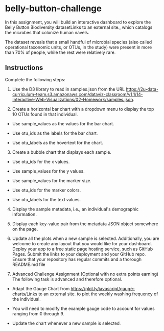 # belly-button-challenge
In this assignment, you will build an interactive dashboard to explore the Belly Button Biodiversity datasetLinks to an external site., which catalogs the microbes that colonize human navels.

The dataset reveals that a small handful of microbial species (also called operational taxonomic units, or OTUs, in the study) were present in more than 70% of people, while the rest were relatively rare.

## Instructions
Complete the following steps:

1. Use the D3 library to read in samples.json from the URL https://2u-data-curriculum-team.s3.amazonaws.com/dataviz-classroom/v1.1/14-Interactive-Web-Visualizations/02-Homework/samples.json.

2. Create a horizontal bar chart with a dropdown menu to display the top 10 OTUs found in that individual.

 * Use sample_values as the values for the bar chart.

 * Use otu_ids as the labels for the bar chart.

 * Use otu_labels as the hovertext for the chart.

3. Create a bubble chart that displays each sample.

 * Use otu_ids for the x values.

 * Use sample_values for the y values.

 * Use sample_values for the marker size.

 * Use otu_ids for the marker colors.

 * Use otu_labels for the text values.

4. Display the sample metadata, i.e., an individual's demographic information.

5. Display each key-value pair from the metadata JSON object somewhere on the page.
   
6.  Update all the plots when a new sample is selected. Additionally, you are welcome to create any layout that you would like for your dashboard.
Deploy your app to a free static page hosting service, such as GitHub Pages. Submit the links to your deployment and your GitHub repo. Ensure that your repository has regular commits and a thorough README.md file

7. Advanced Challenge Assignment (Optional with no extra points earning)
The following task is advanced and therefore optional.

 * Adapt the Gauge Chart from https://plot.ly/javascript/gauge-charts/Links to an external site. to plot the weekly washing frequency of the individual.

 * You will need to modify the example gauge code to account for values ranging from 0 through 9.

 * Update the chart whenever a new sample is selected.

